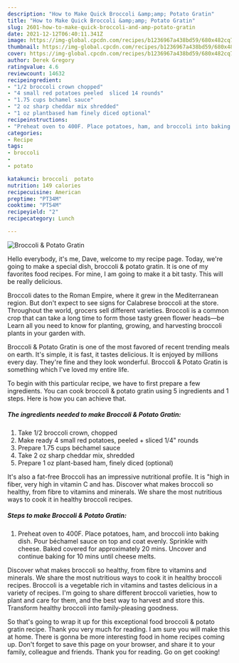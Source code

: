 ```yaml
---
description: "How to Make Quick Broccoli &amp;amp; Potato Gratin"
title: "How to Make Quick Broccoli &amp;amp; Potato Gratin"
slug: 2601-how-to-make-quick-broccoli-and-amp-potato-gratin
date: 2021-12-12T06:40:11.341Z
image: https://img-global.cpcdn.com/recipes/b1236967a438bd59/680x482cq70/broccoli-potato-gratin-recipe-main-photo.jpg
thumbnail: https://img-global.cpcdn.com/recipes/b1236967a438bd59/680x482cq70/broccoli-potato-gratin-recipe-main-photo.jpg
cover: https://img-global.cpcdn.com/recipes/b1236967a438bd59/680x482cq70/broccoli-potato-gratin-recipe-main-photo.jpg
author: Derek Gregory
ratingvalue: 4.6
reviewcount: 14632
recipeingredient:
- "1/2 broccoli crown chopped"
- "4 small red potatoes peeled  sliced 14 rounds"
- "1.75 cups bchamel sauce"
- "2 oz sharp cheddar mix shredded"
- "1 oz plantbased ham finely diced optional"
recipeinstructions:
- "Preheat oven to 400F. Place potatoes, ham, and broccoli into baking dish. Pour béchamel sauce on top and coat evenly. Sprinkle with cheese. Baked covered for approximately 20 mins. Uncover and continue baking for 10 mins until cheese melts."
categories:
- Recipe
tags:
- broccoli
- 
- potato

katakunci: broccoli  potato 
nutrition: 149 calories
recipecuisine: American
preptime: "PT34M"
cooktime: "PT54M"
recipeyield: "2"
recipecategory: Lunch

---
```



![Broccoli &amp; Potato Gratin](https://img-global.cpcdn.com/recipes/b1236967a438bd59/680x482cq70/broccoli-potato-gratin-recipe-main-photo.jpg)

Hello everybody, it's me, Dave, welcome to my recipe page. Today, we're going to make a special dish, broccoli &amp; potato gratin. It is one of my favorites food recipes. For mine, I am going to make it a bit tasty. This will be really delicious.

Broccoli dates to the Roman Empire, where it grew in the Mediterranean region. But don&#39;t expect to see signs for Calabrese broccoli at the store. Throughout the world, grocers sell different varieties. Broccoli is a common crop that can take a long time to form those tasty green flower heads—be Learn all you need to know for planting, growing, and harvesting broccoli plants in your garden with.

Broccoli &amp; Potato Gratin is one of the most favored of recent trending meals on earth. It's simple, it is fast, it tastes delicious. It is enjoyed by millions every day. They're fine and they look wonderful. Broccoli &amp; Potato Gratin is something which I've loved my entire life.


To begin with this particular recipe, we have to first prepare a few ingredients. You can cook broccoli &amp; potato gratin using 5 ingredients and 1 steps. Here is how you can achieve that.

<!--inarticleads1-->

##### The ingredients needed to make Broccoli &amp; Potato Gratin:

1. Take 1/2 broccoli crown, chopped
1. Make ready 4 small red potatoes, peeled + sliced 1/4&#34; rounds
1. Prepare 1.75 cups béchamel sauce
1. Take 2 oz sharp cheddar mix, shredded
1. Prepare 1 oz plant-based ham, finely diced (optional)


It&#39;s also a fat-free Broccoli has an impressive nutritional profile. It is &#34;high in fiber, very high in vitamin C and has. Discover what makes broccoli so healthy, from fibre to vitamins and minerals. We share the most nutritious ways to cook it in healthy broccoli recipes. 

<!--inarticleads2-->

##### Steps to make Broccoli &amp; Potato Gratin:

1. Preheat oven to 400F. Place potatoes, ham, and broccoli into baking dish. Pour béchamel sauce on top and coat evenly. Sprinkle with cheese. Baked covered for approximately 20 mins. Uncover and continue baking for 10 mins until cheese melts.


Discover what makes broccoli so healthy, from fibre to vitamins and minerals. We share the most nutritious ways to cook it in healthy broccoli recipes. Broccoli is a vegetable rich in vitamins and tastes delicious in a variety of recipes. I&#39;m going to share different broccoli varieties, how to plant and care for them, and the best way to harvest and store this. Transform healthy broccoli into family-pleasing goodness. 

So that's going to wrap it up for this exceptional food broccoli &amp; potato gratin recipe. Thank you very much for reading. I am sure you will make this at home. There is gonna be more interesting food in home recipes coming up. Don't forget to save this page on your browser, and share it to your family, colleague and friends. Thank you for reading. Go on get cooking!
